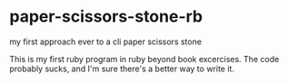 # paper-scissors-stone-rb
my first approach ever to a cli paper scissors stone

This is my first ruby program in ruby beyond book excercises.
The code probably sucks, and I'm sure there's a better way to write it.
